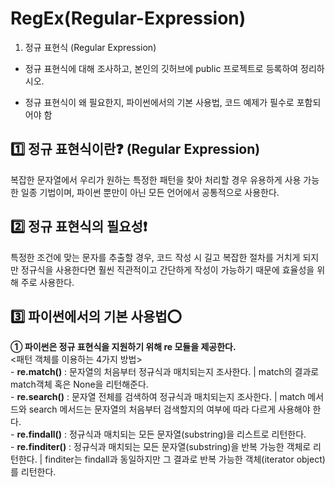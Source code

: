 # RegEx(Regular-Expression)
1. 정규 표현식 (Regular Expression)

- 정규 표현식에 대해 조사하고, 본인의 깃허브에 public 프로젝트로 등록하여 정리하시오.

- 정규 표현식이 왜 필요한지, 파이썬에서의 기본 사용법, 코드 예제가 필수로 포함되어야 함

<h2> 1️⃣ 정규 표현식이란❓ (Regular Expression) </h2>
 복잡한 문자열에서 우리가 원하는 특정한 패턴을 찾아 처리할 경우 유용하게 사용 가능한 일종 기법이며, 파이썬 뿐만이 아닌 모든 언어에서 공통적으로 사용한다.

<h2> 2️⃣ 정규 표현식의 필요성❗ </h2>
 특정한 조건에 맞는 문자를 추출할 경우, 코드 작성 시 길고 복잡한 절차를 거치게 되지만 정규식을 사용한다면 훨씬 직관적이고 간단하게 작성이 가능하기 때문에
 효율성을 위해 주로 사용한다.

<h2> 3️⃣ 파이썬에서의 기본 사용법⭕ </h2>
 <b> ① 파이썬은 정규 표현식을 지원하기 위해 re 모듈을 제공한다. </b><br>
  <패턴 객체를 이용하는 4가지 방법><br>
   - <b>re.match()</b> : 문자열의 처음부터 정규식과 매치되는지 조사한다. | match의 결과로 match객체 혹은 None을 리턴해준다. <br>
   - <b>re.search()</b> : 문자열 전체를 검색하여 정규식과 매치되는지 조사한다. | match 메서드와 search 메서드는 문자열의 처음부터 검색할지의 여부에 따라 다르게 사용해야 한다. <br>
   - <b>re.findall()</b> : 정규식과 매치되는 모든 문자열(substring)을 리스트로 리턴한다. <br>
   - <b>re.finditer()</b> : 정규식과 매치되는 모든 문자열(substring)을 반복 가능한 객체로 리턴한다. | finditer는 findall과 동일하지만 그 결과로 반복 가능한 객체(iterator object)를 리턴한다. <br>
